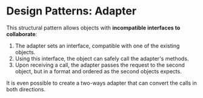 # Design Patterns: Adapter

This structural pattern allows objects with __incompatible interfaces to collaborate__:

1. The adapter sets an interface, compatible with one of the existing objects.
2. Using this interface, the object can safely call the adapter's methods.
3. Upon receiving a call, the adapter passes the request to the second object, but in a format and ordered as the second objects expects.

It is even possible to create a two-ways adapter that can convert the calls in both directions.